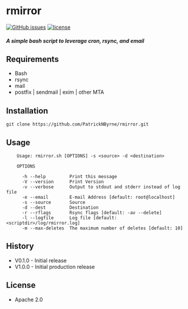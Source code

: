 # rmirror
[![GitHub issues](https://img.shields.io/github/issues/patricknbyrne/rmirror.svg)](https://github.com/PatrickNByrne/rmirror/issues)
[![license](https://img.shields.io/github/license/patricknbyrne/rmirror.svg)](https://github.com/PatrickNByrne/rmirror/blob/master/LICENSE)


##### A simple bash script to leverage cron, rsync, and email


## Requirements

* Bash
* rsync
* mail
* postfix | sendmail | exim | other MTA


## Installation

```
git clone https://github.com/PatrickNByrne/rmirror.git
```


## Usage

```
    Usage: rmirror.sh [OPTIONS] -s <source> -d <destination>

    OPTIONS

      -h --help         Print this message
      -V --version      Print Version 
      -v --verbose      Output to stdout and stderr instead of log file
      -e --email        E-mail Address [default: root@localhost]
      -s --source       Source
      -d --dest         Destination
      -r --rflags       Rsync flags [default: -av --delete]
      -l --logfile      Log file [default: <scriptdir>/log/rmirror.log]
      -m --max-deletes  The maximum number of deletes [default: 10]
```


## History

* V0.1.0 - Initial release
* V1.0.0 - Initial production release


## License

* Apache 2.0


